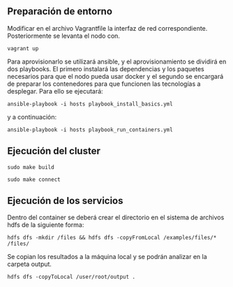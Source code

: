 ## Preparación de entorno
Modificar en el archivo Vagrantfile la interfaz de red correspondiente\. Posteriormente se levanta el nodo con\.
```warp-runnable-command
vagrant up
```
Para aprovisionarlo se utilizará ansible\, y el aprovisionamiento se dividirá en dos playbooks\. El primero instalará las dependencias y los paquetes necesarios para que el nodo pueda usar docker y el segundo se encargará de preparar los contenedores para que funcionen las tecnologías a desplegar\. Para ello se ejecutará\:
```warp-runnable-command
ansible-playbook -i hosts playbook_install_basics.yml
```
y a continuación\:
```warp-runnable-command
ansible-playbook -i hosts playbook_run_containers.yml
```
## Ejecución del cluster
```warp-runnable-command
sudo make build
```
```warp-runnable-command
sudo make connect
```
## Ejecución de los servicios
Dentro del container se deberá crear el directorio en el sistema de archivos hdfs de la siguiente forma\:
```warp-runnable-command
hdfs dfs -mkdir /files && hdfs dfs -copyFromLocal /examples/files/* /files/
```
Se copian los resultados a la máquina local y se podrán analizar en la carpeta output\.
```warp-runnable-command
hdfs dfs -copyToLocal /user/root/output .
```
